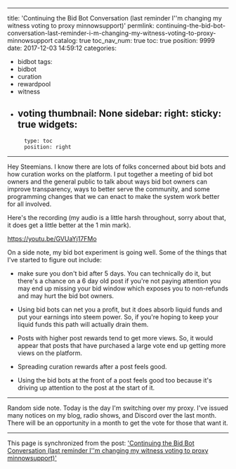 
---
title: 'Continuing the Bid Bot Conversation (last reminder I''m changing my witness voting to proxy minnowsupport)'
permlink: continuing-the-bid-bot-conversation-last-reminder-i-m-changing-my-witness-voting-to-proxy-minnowsupport
catalog: true
toc_nav_num: true
toc: true
position: 9999
date: 2017-12-03 14:59:12
categories:
- bidbot
tags:
- bidbot
- curation
- rewardpool
- witness
- voting
thumbnail: None
sidebar:
    right:
        sticky: true
widgets:
    -
        type: toc
        position: right
---


Hey Steemians.  I know there are lots of folks concerned about bid bots and how curation works on the platform.  I put together a meeting of bid bot owners and the general public to talk about ways bid bot owners can improve transparency, ways to better serve the community, and some programming changes that we can enact to make the system work better for all involved.

Here's the recording (my audio is a little harsh throughout, sorry about that, it does get a little better at the 1 min mark).

https://youtu.be/GVUaYj17FMo

On a side note, my bid bot experiment is going well.  Some of the things that I've started to figure out include:

- make sure you don't bid after 5 days.  You can technically do it, but there's a chance on a 6 day old post if you're not paying attention you may end up missing your bid window which exposes you to non-refunds and may hurt the bid bot owners.

- Using bid bots can net you a profit, but it does absorb liquid funds and put your earnings into steem power.  So, if you're hoping to keep your liquid funds this path will actually drain them.

-  Posts with higher post rewards tend to get more views.  So, it would appear that posts that have purchased a large vote end up getting more views on the platform.

- Spreading curation rewards after a post feels good.

-  Using the bid bots at the front of a post feels good too because it's driving up attention to the post at the start of it.

---

Random side note.  Today is the day I'm switching over my proxy.  I've issued many notices on my blog, radio shows, and Discord over the last month.  There will be an opportunity in a month to get the vote for those that want it.

- - -

This page is synchronized from the post: ['Continuing the Bid Bot Conversation (last reminder I''m changing my witness voting to proxy minnowsupport)'](https://steemit.com/@aggroed/continuing-the-bid-bot-conversation-last-reminder-i-m-changing-my-witness-voting-to-proxy-minnowsupport)
